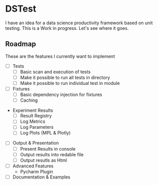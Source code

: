 DSTest
======

I have an idea for a data science productivity framework based on unit testing. 
This is a Work in progress. Let's see where it goes. 

Roadmap
-------
These are the features I currently want to implement

- [ ] Tests
  - [ ] Basic scan and execution of tests
  - [ ] Make it possible to run all tests in directory
  - [ ] Make it possible to run individual test in module
- [ ] Fixtures
  - [ ] Basic dependency injection for fixtures
  - [ ] Caching
- Experiment Results
  - [ ] Result Registry
  - [ ] Log Metrics
  - [ ] Log Parameters
  - [ ] Log Plots (MPL & Plotly)
- [ ] Output & Presentation
  - [ ] Present Results in console
  - [ ] Output results into redable file
  - [ ] Output resutls as Html
- [ ] Advanced Features
  - Pycharm Plugin
- [ ] Documentation & Examples